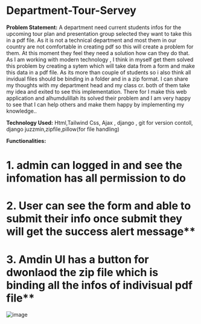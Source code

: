 ﻿# Department-Tour-Servey

 


**Problem Statement:** A department need current students infos for the upcoming tour plan and presentation group selected they want to take this in a pdf file. As it is not a technical department and most them in our country are not comfortable in creating pdf 
so this will create a problem for them. At this moment they feel they need a solution how can they do that. As I am working with modern technology , I think in myself get them solved this problem by creating a sytem which will take data from a form and make this data in a pdf file. As its more than couple of students so i also think all invidual files should be binding in a folder and in a zip format. I can share my thoughts with my department head  and my class cr. both of them take my idea and exited to see this implementation. There for I make this web application  and alhumdulillah its solved their problem and I am very happy to see that I can help others and make them happy by implementing my knowledge..

**Technology Used:** Html,Tailwind Css, Ajax , django , git for version contoll, django juzzmin,zipfile,pillow(for file handling) 

**Functionalities:**
 

# 1. admin can logged in and see the infomation has all permission to do

# 2. User can see the form and able to submit their info once submit they will get the success alert message** 

# 3. Amdin UI has a button for dwonlaod the zip file which is binding all the infos of indivisual pdf file**




![image](https://github.com/moinul75/Department-Tour-Servey/assets/102654562/b7cb3549-3fb1-4878-b9ef-47be8f922463)






